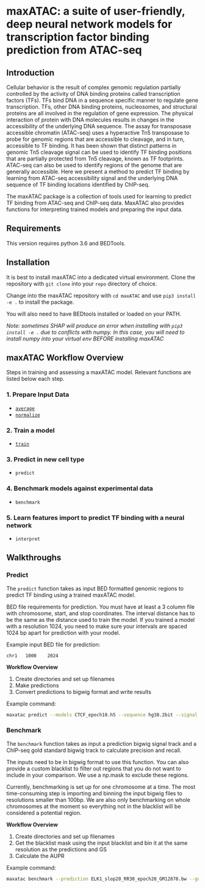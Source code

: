 # maxATAC: a suite of user-friendly, deep neural network models for transcription factor binding prediction from ATAC-seq

## Introduction

Cellular behavior is the result of complex genomic regulation partially controlled by the activity of DNA binding proteins called transcription factors (TFs). TFs bind DNA in a sequence specific manner to regulate gene transcription. TFs, other DNA binding proteins, nucleosomes, and structural proteins are all involved in the regulation of gene expression. The physical interaction of protein with DNA molecules results in changes in the accessibility of the underlying DNA sequence. The assay for transposase accessible chromatin (ATAC-seq) uses a hyperactive Tn5 transposase to probe for genomic regions that are accessible to cleavage, and in turn, accessible to TF binding. It has been shown that distinct patterns in genomic Tn5 cleavage signal can be used to identify TF binding positions that are partially protected from Tn5 cleavage, known as TF footprints. ATAC-seq can also be used to identify regions of the genome that are generally accessible. Here we present a method to predict TF binding by learning from ATAC-seq accessibility signal and the underlying DNA sequence of TF binding locations identified by ChIP-seq. 


The maxATAC package is a collection of tools used for learning to predict TF binding from ATAC-seq and ChIP-seq data. MaxATAC also provides functions for interpreting trained models and preparing the input data.

## Requirements

This version requires python 3.6 and BEDTools. 

## Installation

It is best to install maxATAC into a dedicated virtual environment. Clone the repository with `git clone` into your `repo` directory of choice. 

Change into the maxATAC repository with `cd maxATAC` and use `pip3 install -e .` to install the package. 

You will also need to have BEDtools installed or loaded on your PATH.

*Note: sometimes SHAP will produce an error when installing with `pip3 install -e .` due to conflicts with numpy. In this case, you will need to install numpy into your virtual env BEFORE installing maxATAC*

## maxATAC Workflow Overview

Steps in training and assessing a maxATAC model. Relevant functions are listed below each step. 

### 1. Prepare Input Data
   * [`average`](./docs/average.md#Average)
   * [`normalize`](./docs/normalize.md#Normalize)
   
### 2. Train a model
   * [`train`](./docs/train.md#Train)
    
### 3. Predict in new cell type
   * `predict`
   
### 4. Benchmark models against experimental data
   * `benchmark`
    
### 5. Learn features import to predict TF binding with a neural network
   * `interpret`

## Walkthroughs

### Predict

The `predict` function takes as input BED formatted genomic regions to predict TF binding using a trained maxATAC model.

BED file requirements for prediction. You must have at least a 3 column file with chromosome, start, and stop coordinates. The interval distance has to be the same as the distance used to train the model. If you trained a model with a resolution 1024, you need to make sure your intervals are spaced 1024 bp apart for prediction with your model.

Example input BED file for prediction:

`chr1   1000    2024`

**Workflow Overview**

1) Create directories and set up filenames
2) Make predictions
3) Convert predictions to bigwig format and write results

Example command:

```bash
maxatac predict --models CTCF_epoch10.h5 --sequence hg38.2bit --signal GM12878__CTCF_slop20bp_RP20M_logp1_minmax01.bw --roi chr1_w1024_PC.bed --prefix test_preds
```

### Benchmark

The `benchmark` function takes as input a prediction bigwig signal track and a ChIP-seq gold standard bigwig track to calculate precision and recall.

The inputs need to be in bigwig format to use this function. You can also provide a custom blacklist to filter out regions that you do not want to include in your comparison. We use a np.mask to exclude these regions.

Currently, benchmarking is set up for one chromosome at a time. The most time-consuming step is importing and binning the input bigwig files to resolutions smaller than 100bp. We are also only benchmarking on whole chromosomes at the moment so everything not in the blacklist will be considered a potential region.

**Workflow Overview**

1) Create directories and set up filenames
2) Get the blacklist mask using the input blacklist and bin it at the same resolution as the predictions and GS
3) Calculate the AUPR

Example command:

```bash
maxatac benchmark --prediction ELK1_slop20_RR30_epoch20_GM12878.bw --gold_standard GM12878__ELK1.bw --prefix ELK1_GM12878_chr1 --output /benchmark_result --bin_size 10000 --chromosomes chr1
```

